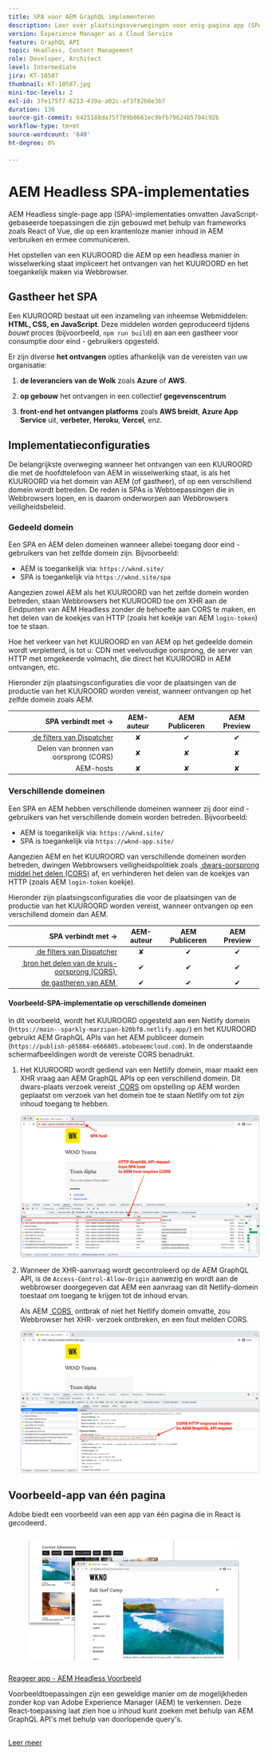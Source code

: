 ```yaml
---
title: SPA voor AEM GraphQL implementeren
description: Leer over plaatsingsoverwegingen voor enig-pagina app (SPA) AEM Headless plaatsingen.
version: Experience Manager as a Cloud Service
feature: GraphQL API
topic: Headless, Content Management
role: Developer, Architect
level: Intermediate
jira: KT-10587
thumbnail: KT-10587.jpg
mini-toc-levels: 2
exl-id: 3fe175f7-6213-439a-a02c-af3f82b6e3b7
duration: 136
source-git-commit: 6425188da75f789b0661ec9bfb79624b5704c92b
workflow-type: tm+mt
source-wordcount: '640'
ht-degree: 0%

---
```


# AEM Headless SPA-implementaties

AEM Headless single-page app (SPA)-implementaties omvatten JavaScript-gebaseerde toepassingen die zijn gebouwd met behulp van frameworks zoals React of Vue, die op een krantenloze manier inhoud in AEM verbruiken en ermee communiceren.

Het opstellen van een KUUROORD die AEM op een headless manier in wisselwerking staat impliceert het ontvangen van het KUUROORD en het toegankelijk maken via Webbrowser.

## Gastheer het SPA

Een KUUROORD bestaat uit een inzameling van inheemse Webmiddelen: **HTML, CSS, en JavaScript**. Deze middelen worden geproduceerd tijdens _bouwt_ proces (bijvoorbeeld, `npm run build`) en aan een gastheer voor consumptie door eind - gebruikers opgesteld.

Er zijn diverse **het ontvangen** opties afhankelijk van de vereisten van uw organisatie:

1. **de leveranciers van de Wolk** zoals **Azure** of **AWS**.

2. **op gebouw** het ontvangen in een collectief **gegevenscentrum**

3. **front-end het ontvangen platforms** zoals **AWS breidt**, **Azure App Service** uit, **verbeter**, **Heroku**, **Vercel**, enz.

## Implementatieconfiguraties

De belangrijkste overweging wanneer het ontvangen van een KUUROORD die met de hoofdtelefoon van AEM in wisselwerking staat, is als het KUUROORD via het domein van AEM (of gastheer), of op een verschillend domein wordt betreden.  De reden is SPAs is Webtoepassingen die in Webbrowsers lopen, en is daarom onderworpen aan Webbrowsers veiligheidsbeleid.

### Gedeeld domein

Een SPA en AEM delen domeinen wanneer allebei toegang door eind - gebruikers van het zelfde domein zijn. Bijvoorbeeld:

+ AEM is toegankelijk via: `https://wknd.site/`
+ SPA is toegankelijk via `https://wknd.site/spa`

Aangezien zowel AEM als het KUUROORD van het zelfde domein worden betreden, staan Webbrowsers het KUUROORD toe om XHR aan de Eindpunten van AEM Headless zonder de behoefte aan CORS te maken, en het delen van de koekjes van HTTP (zoals het koekje van AEM `login-token`) toe te staan.

Hoe het verkeer van het KUUROORD en van AEM op het gedeelde domein wordt verpletterd, is tot u: CDN met veelvoudige oorsprong, de server van HTTP met omgekeerde volmacht, die direct het KUUROORD in AEM ontvangen, etc.

Hieronder zijn plaatsingsconfiguraties die voor de plaatsingen van de productie van het KUUROORD worden vereist, wanneer ontvangen op het zelfde domein zoals AEM.

| SPA verbindt met → | AEM-auteur | AEM Publiceren | AEM Preview |
|---------------------------------------------------:|:----------:|:-----------:|:-----------:|
| [&#x200B; de filters van Dispatcher &#x200B;](./configurations/dispatcher-filters.md) | ✘ | ✔ | ✔ |
| Delen van bronnen van oorsprong (CORS) | ✘ | ✘ | ✘ |
| AEM-hosts | ✘ | ✘ | ✘ |

### Verschillende domeinen

Een SPA en AEM hebben verschillende domeinen wanneer zij door eind - gebruikers van het verschillende domein worden betreden. Bijvoorbeeld:

+ AEM is toegankelijk via: `https://wknd.site/`
+ SPA is toegankelijk via `https://wknd-app.site/`

Aangezien AEM en het KUUROORD van verschillende domeinen worden betreden, dwingen Webbrowsers veiligheidspolitiek zoals [&#x200B; dwars-oorsprong middel het delen (CORS) &#x200B;](./configurations/cors.md) af, en verhinderen het delen van de koekjes van HTTP (zoals AEM `login-token` koekje).

Hieronder zijn plaatsingsconfiguraties die voor de plaatsingen van de productie van het KUUROORD worden vereist, wanneer ontvangen op een verschillend domein dan AEM.

| SPA verbindt met → | AEM-auteur | AEM Publiceren | AEM Preview |
|---------------------------------------------------:|:----------:|:-----------:|:-----------:|
| [&#x200B; de filters van Dispatcher &#x200B;](./configurations/dispatcher-filters.md) | ✘ | ✔ | ✔ |
| [&#x200B; bron het delen van de kruis-oorsprong (CORS) &#x200B;](./configurations/cors.md) | ✔ | ✔ | ✔ |
| [&#x200B; de gastheren van AEM &#x200B;](./configurations/aem-hosts.md) | ✔ | ✔ | ✔ |

#### Voorbeeld-SPA-implementatie op verschillende domeinen

In dit voorbeeld, wordt het KUUROORD opgesteld aan een Netlify domein (`https://main--sparkly-marzipan-b20bf8.netlify.app/`) en het KUUROORD gebruikt AEM GraphQL APIs van het AEM publiceer domein (`https://publish-p65804-e666805.adobeaemcloud.com`). In de onderstaande schermafbeeldingen wordt de vereiste CORS benadrukt.

1. Het KUUROORD wordt gediend van een Netlify domein, maar maakt een XHR vraag aan AEM GraphQL APIs op een verschillend domein. Dit dwars-plaats verzoek vereist [&#x200B; CORS &#x200B;](./configurations/cors.md) om opstelling op AEM worden geplaatst om verzoek van het domein toe te staan Netlify om tot zijn inhoud toegang te hebben.

   ![&#x200B; verzoek van het KUUROORD van gastheren van SPA &amp; van AEM &#x200B;](assets/spa/cors-requirement.png)

2. Wanneer de XHR-aanvraag wordt gecontroleerd op de AEM GraphQL API, is de `Access-Control-Allow-Origin` aanwezig en wordt aan de webbrowser doorgegeven dat AEM een aanvraag van dit Netlify-domein toestaat om toegang te krijgen tot de inhoud ervan.

   Als AEM [&#x200B; CORS &#x200B;](./configurations/cors.md) ontbrak of niet het Netlify domein omvatte, zou Webbrowser het XHR- verzoek ontbreken, en een fout melden CORS.

   ![&#x200B; de Kopbal van de Reactie van CORS AEM GraphQL API &#x200B;](assets/spa/cors-response-headers.png)

## Voorbeeld-app van één pagina

Adobe biedt een voorbeeld van een app van één pagina die in React is gecodeerd.

<!-- CARDS 

* ../example-apps/react-app.md

-->
<!-- START CARDS HTML - DO NOT MODIFY BY HAND -->
<div class="columns">
    <div class="column is-half-tablet is-half-desktop is-one-third-widescreen" aria-label="React App - AEM Headless Example">
        <div class="card" style="height: 100%; display: flex; flex-direction: column; height: 100%;">
            <div class="card-image">
                <figure class="image x-is-16by9">
                    <a href="../example-apps/react-app.md" title="Reageren app - AEM Headless-voorbeeld" target="_blank" rel="referrer">
                        <img class="is-bordered-r-small" src="../example-apps/assets/react-app/react-app.png" alt="Reageren app - AEM Headless-voorbeeld"
                             style="width: 100%; aspect-ratio: 16 / 9; object-fit: cover; overflow: hidden; display: block; margin: auto;">
                    </a>
                </figure>
            </div>
            <div class="card-content is-padded-small" style="display: flex; flex-direction: column; flex-grow: 1; justify-content: space-between;">
                <div class="top-card-content">
                    <p class="headline is-size-6 has-text-weight-bold">
                        <a href="../example-apps/react-app.md" target="_blank" rel="referrer" title="Reageren app - AEM Headless-voorbeeld"> Reageer app - AEM Headless Voorbeeld </a>
                    </p>
                    <p class="is-size-6">Voorbeeldtoepassingen zijn een geweldige manier om de mogelijkheden zonder kop van Adobe Experience Manager (AEM) te verkennen. Deze React-toepassing laat zien hoe u inhoud kunt zoeken met behulp van AEM GraphQL API's met behulp van doorlopende query's.</p>
                </div>
                <a href="../example-apps/react-app.md" target="_blank" rel="referrer" class="spectrum-Button spectrum-Button--outline spectrum-Button--primary spectrum-Button--sizeM" style="align-self: flex-start; margin-top: 1rem;">
                    <span class="spectrum-Button-label has-no-wrap has-text-weight-bold"> Leer meer </span>
                </a>
            </div>
        </div>
    </div>
</div>
<!-- END CARDS HTML - DO NOT MODIFY BY HAND -->


